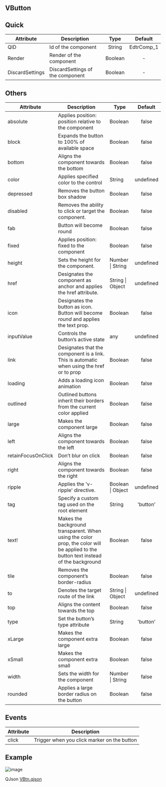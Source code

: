 ## VButton

## Quick

| Attribute       | Description                      |  Type   |  Default   |
| --------------- | -------------------------------- | :-----: | :--------: |
| QID             | Id of the component              | String  | EdtrComp_1 |
| Render          | Render of the component          | Boolean |     -      |
| DiscardSettings | DiscardSettings of the component | Boolean |     -      |



## Others

| Attribute          | Description                                                  | Type              |  Default  |
| ------------------ | ------------------------------------------------------------ | ----------------- | :-------: |
| absolute           | Applies position: position relative to the component         | Boolean           |   false   |
| block              | Expands the button to 100% of available space                | Boolean           |   false   |
| bottom             | Aligns the component towards the bottom                      | Boolean           |   false   |
| color              | Applies specified color to the control                       | String            | undefined |
| depressed          | Removes the button box shadow                                | Boolean           |   false   |
| disabled           | Removes the ability to click or target the component.        | Boolean           |   false   |
| fab                | Button will become round                                     | Boolean           |   false   |
| fixed              | Applies position: fixed to the component                     | Boolean           |   false   |
| height             | Sets the height for the component.                           | Number \| String  | undefined |
| href               | Designates the component as anchor and applies the href attribute. | String \| Object  | undefined |
| icon               | Designates the button as icon. Button will become *round* and applies the text prop. | Boolean           |   false   |
| inputValue         | Controls the button’s active state                           | any               | undefined |
| link               | Designates that the component is a link. This is automatic when using the href or to prop | Boolean           |   false   |
| loading            | Adds a loading icon animation                                | Boolean           |   false   |
| outlined           | Outlined buttons inherit their borders from the current color applied | Boolean           |   false   |
| large              | Makes the component large                                    | Boolean           |   false   |
| left               | Aligns the component towards the left                        | Boolean           |   false   |
| retainFocusOnClick | Don’t blur on click                                          | Boolean           |   false   |
| right              | Aligns the component towards the right                       | Boolean           |   false   |
| ripple             | Applies the 'v-ripple' directive.                            | Boolean \| Object | undefined |
| tag                | Specify a custom tag used on the root element                | String            | 'button'  |
| text!              | Makes the background transparent. When using the color prop, the color will be applied to the button text instead of the background | Boolean           |   false   |
| tile               | Removes the component’s border-radius                        | Boolean           |   false   |
| to                 | Denotes the target route of the link                         | String \| Object  | undefined |
| top                | Aligns the content towards the top                           | Boolean           |   false   |
| type               | Set the button’s type attribute                              | String            | 'button'  |
| xLarge             | Makes the component extra large                              | Boolean           |   false   |
| xSmall             | Makes the component extra small                              | Boolean           |   false   |
| width              | Sets the width for the component                             | Number \| String  |   false   |
| rounded            | Applies a large border radius on the button                  | Boolean           |   false   |

## Events

| Attribute | Description                                 |
| --------- | ------------------------------------------- |
| click     | Trigger when you click marker on the button |



## Example

![image](https://cdn.softtech.com.tr/ngsp-quick/nemo/dev/mdImages/VBtn/button.png)

QJson
<a href="https://cdn.softtech.com.tr/ngsp-quick/nemo/dev/mdScripts/VBtn/button.qjson" target="_blank">VBtn.qjson</a>
